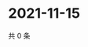 # 2021-11-15

共 0 条

<!-- BEGIN WEIBO -->
<!-- 最后更新时间 Mon Nov 15 2021 13:08:04 GMT+0800 (China Standard Time) -->

<!-- END WEIBO -->
